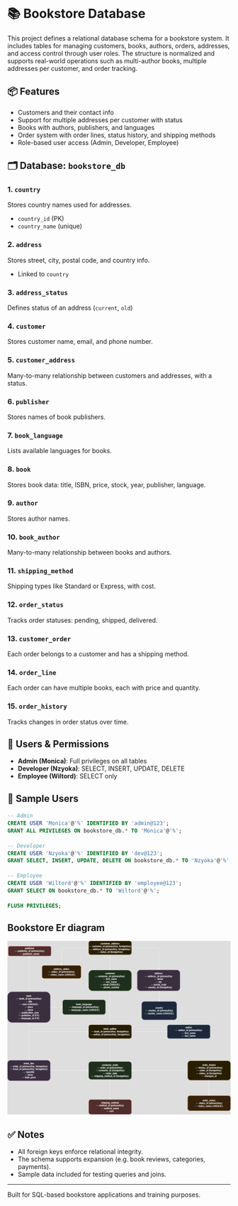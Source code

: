 # 📚 Bookstore Database

This project defines a relational database schema for a bookstore system. It includes tables for managing customers, books, authors, orders, addresses, and access control through user roles. The structure is normalized and supports real-world operations such as multi-author books, multiple addresses per customer, and order tracking.

## 📦 Features

- Customers and their contact info
- Support for multiple addresses per customer with status
- Books with authors, publishers, and languages
- Order system with order lines, status history, and shipping methods
- Role-based user access (Admin, Developer, Employee)

## 🗂️ Database: `bookstore_db`

### 1. `country`
Stores country names used for addresses.
- `country_id` (PK)
- `country_name` (unique)

### 2. `address`
Stores street, city, postal code, and country info.
- Linked to `country`

### 3. `address_status`
Defines status of an address (`current`, `old`)

### 4. `customer`
Stores customer name, email, and phone number.

### 5. `customer_address`
Many-to-many relationship between customers and addresses, with a status.

### 6. `publisher`
Stores names of book publishers.

### 7. `book_language`
Lists available languages for books.

### 8. `book`
Stores book data: title, ISBN, price, stock, year, publisher, language.

### 9. `author`
Stores author names.

### 10. `book_author`
Many-to-many relationship between books and authors.

### 11. `shipping_method`
Shipping types like Standard or Express, with cost.

### 12. `order_status`
Tracks order statuses: pending, shipped, delivered.

### 13. `customer_order`
Each order belongs to a customer and has a shipping method.

### 14. `order_line`
Each order can have multiple books, each with price and quantity.

### 15. `order_history`
Tracks changes in order status over time.

## 👤 Users & Permissions

- **Admin (Monica)**: Full privileges on all tables
- **Developer (Nzyoka)**: SELECT, INSERT, UPDATE, DELETE
- **Employee (Wiltord)**: SELECT only

## 🧪 Sample Users

```sql
-- Admin
CREATE USER 'Monica'@'%' IDENTIFIED BY 'admin@123';
GRANT ALL PRIVILEGES ON bookstore_db.* TO 'Monica'@'%';

-- Developer
CREATE USER 'Nzyoka'@'%' IDENTIFIED BY 'dev@123';
GRANT SELECT, INSERT, UPDATE, DELETE ON bookstore_db.* TO 'Nzyoka'@'%';

-- Employee
CREATE USER 'Wiltord'@'%' IDENTIFIED BY 'employee@123';
GRANT SELECT ON bookstore_db.* TO 'Wiltord'@'%';

FLUSH PRIVILEGES;
```
## Bookstore Er diagram
![Bookstore ER Diagram](./bookstore.png)


## ✅ Notes

- All foreign keys enforce relational integrity.
- The schema supports expansion (e.g. book reviews, categories, payments).
- Sample data included for testing queries and joins.

---
Built for SQL-based bookstore applications and training purposes.

